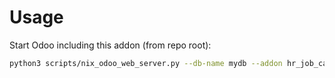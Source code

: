 # Usage

Start Odoo including this addon (from repo root):

```bash
python3 scripts/nix_odoo_web_server.py --db-name mydb --addon hr_job_category
```
